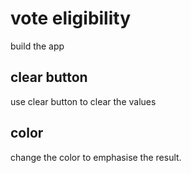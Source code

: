 # vote eligibility

build the app

## clear button

use clear button to clear the values

## color

change the color to emphasise the result.
